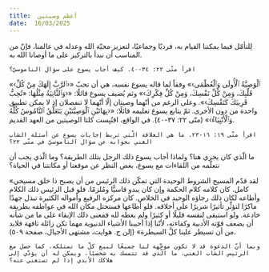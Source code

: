 ```yaml
---
title:  أعظم وصيتين
date:  16/03/2025
---
```


لِلتأمّل فيما يمكننا القيام به، فرديًا وجماعيًا، لتعزيز محبّة الله وعدله في عالمنا، فإنّ من المناسب أن نبدأ بالتركيز على ما أوصانا الله به.

`اقرأ متّى ٢٢: ٣٤-٤٠. كيف أجاب يسوع على سؤال الناموسيّ؟`

«‹ٱلْوَصِيَّةُ ٱلْأُولَى وَٱلْعُظْمَى›» وفقاً لما قاله يسوع نفسه، هي أن تحبّ «‹ٱلرَّبَّ إِلَهَكَ مِنْ كُلِّ قَلْبِكَ، وَمِنْ كُلِّ نَفْسِكَ، وَمِنْ كُلِّ فِكْرِكَ›» وثم يُضيف يسوع قائلًا: «‹وَٱلثَّانِيَةُ مِثْلُهَا: «تُحِبُّ قَرِيبَكَ كَنَفْسِكَ›». وعلى الرغم من أنّهما وصيتان إلّا أنّهما لا تنفصلان إذ لا يمكن تطبيق واحدة من دون الأخرى. ثمّ يتابع يسوع تعليمه قائلًا: «‹بِهَاتَيْنِ ٱلْوَصِيَّتَيْنِ يَتَعَلَّقُ ٱلنَّامُوسُ كُلُّهُ وَٱلْأَنْبِيَاءُ›» (متّى ٢٢: ٣٧-٤٠). في الواقع، اقتُبِست كلتا الوصيتين من العهد القديم.

`اقرأ متّى ١٩: ١٦-٢٣. ما هي العلاقة الّتي تربط إجابات يسوع عن أسئلة الشاب الغني بجوابه عن سؤال الناموسيّ في متّى ٢٢؟`

ما الّذي كان يجري هنا؟ ولماذا أجاب يسوع ذلك الرجل بتلك الطريقة؟ وما الّذي يجب أن نتعلّمه من اللقاءات مع يسوع، بغض النظر عن موقعنا أو مكانتنا في الحياة؟

«لقد قدّم المسيح الشروط الوحيدة التي تمكّن ذلك الرئيس من أن يصبح ذا خلق مسيحي كامل. كان كلامه كلام الحكمة وإن كان يبدو قاسيًّا ومُلزمًا. فلو قبل الرئيس ذلك الكلام وأطاعه لكان ذلك رجاؤه الوحيد في الخلاص. كان مركزه الرفيع وأمواله الكثيرة تبذل جهدًا ماكرًا لتؤثِّر تأثيرًا شريرًا على أخلاقه. فلو أطاعها فستحتل مكان الله في عواطفه بطريقة خادعة. ولو استبقى لنفسه قليلًا أو كثيرًا ولم يعطه لله فمعنى ذلك الإبقاء على ما من شأنه أن يضعف قوّته الأدبية وكفاءته، لأنّنا إذا أحببنا الأشياء الدنيوية مهما تكن زائلة تافهة فلابد من أن تسيطر علينا كلَّ السيطرة» (إلن ج. هوايت، مشتهى الأجيال، صفحة ٥٠٩).

`وبما أنّ الدعوة قد لا تكون موجّهة لنا جميعًا لبيع كلّ ما نمتلكه، كما حصل مع الرئيس الشاب الغني، ما الّذي قد تتمسك به شخصيًا، ويمكن له أن يؤدّي إلى هلاكك الأبدي إذا لم تستغني عنه؟`